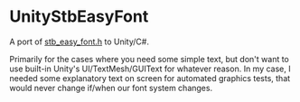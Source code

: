 # UnityStbEasyFont

A port of [stb_easy_font.h](https://github.com/nothings/stb/blob/master/stb_easy_font.h) to Unity/C#.

Primarily for the cases where you need some simple text, but don't want to use built-in Unity's UI/TextMesh/GUIText
for whatever reason. In my case, I needed some explanatory text on screen for automated graphics tests, that would never
change if/when our font system changes.
